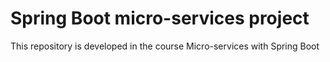 # Spring Boot micro-services project

This repository is developed in the course Micro-services with Spring Boot
